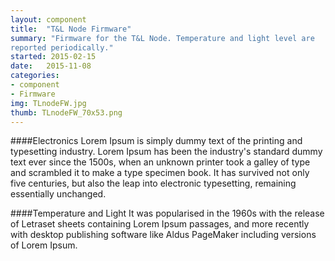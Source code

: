 ```yaml
---
layout: component
title:  "T&L Node Firmware"
summary: "Firmware for the T&L Node. Temperature and light level are
reported periodically."
started: 2015-02-15
date:   2015-11-08
categories:
- component
- Firmware
img: TLnodeFW.jpg
thumb: TLnodeFW_70x53.png
---
```

####Electronics
Lorem Ipsum is simply dummy text of the printing and typesetting industry. Lorem Ipsum has been the industry's standard dummy text ever since the 1500s, when an unknown printer took a galley of type and scrambled it to make a type specimen book. It has survived not only five centuries, but also the leap into electronic typesetting, remaining essentially unchanged.

####Temperature and Light
It was popularised in the 1960s with the release of Letraset sheets containing Lorem Ipsum passages, and more recently with desktop publishing software like Aldus PageMaker including versions of Lorem Ipsum.
